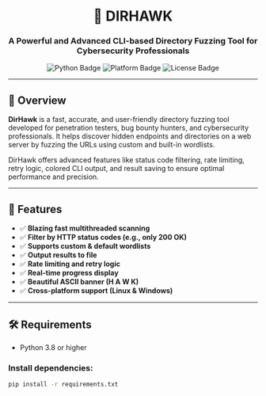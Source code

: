 <div align="center">
  <h1>🦅 DIRHAWK</h1>
  <h3>A Powerful and Advanced CLI-based Directory Fuzzing Tool for Cybersecurity Professionals</h3>
  <img src="https://img.shields.io/badge/python-3.8%2B-blue" alt="Python Badge">
  <img src="https://img.shields.io/badge/platform-linux%20%7C%20windows-lightgrey" alt="Platform Badge">
  <img src="https://img.shields.io/github/license/yourusername/dirhawk" alt="License Badge">
</div>

---

## 📌 Overview

**DirHawk** is a fast, accurate, and user-friendly directory fuzzing tool developed for penetration testers, bug bounty hunters, and cybersecurity professionals. It helps discover hidden endpoints and directories on a web server by fuzzing the URLs using custom and built-in wordlists.

DirHawk offers advanced features like status code filtering, rate limiting, retry logic, colored CLI output, and result saving to ensure optimal performance and precision.

---

## 🚀 Features

- ✅ **Blazing fast multithreaded scanning**
- ✅ **Filter by HTTP status codes (e.g., only 200 OK)**
- ✅ **Supports custom & default wordlists**
- ✅ **Output results to file**
- ✅ **Rate limiting and retry logic**
- ✅ **Real-time progress display**
- ✅ **Beautiful ASCII banner (H A W K)**
- ✅ **Cross-platform support (Linux & Windows)**

---

## 🛠️ Requirements

- Python 3.8 or higher

### Install dependencies:

```bash
pip install -r requirements.txt
